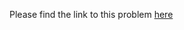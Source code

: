 Please find the link to this problem [here](https://www.hackerrank.com/challenges/array-left-rotation/problem)
